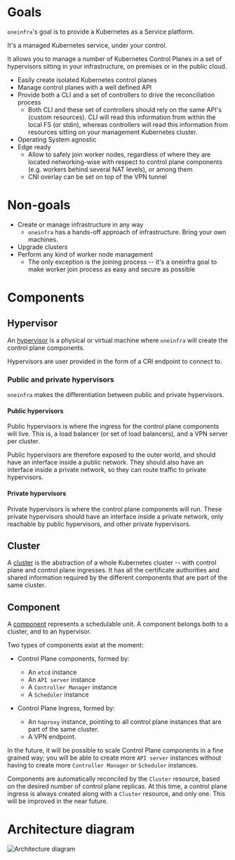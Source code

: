 # Goals

`oneinfra`'s goal is to provide a Kubernetes as a Service platform.

It's a managed Kubernetes service, under your control.

It allows you to manage a number of Kubernetes Control Planes in a set
of hypervisors sitting in your infrastructure, on premises or in the
public cloud.

* Easily create isolated Kubernetes control planes
* Manage control planes with a well defined API
* Provide both a CLI and a set of controllers to drive the
  reconciliation process
  * Both CLI and these set of controllers should rely on the same
    API's (custom resources). CLI will read this information from
    within the local FS (or stdin), whereas controllers will read this
    information from resources sitting on your management Kubernetes
    cluster.
* Operating System agnostic
* Edge ready
  * Allow to safely join worker nodes, regardless of where they are
    located networking-wise with respect to control plane components
    (e.g. workers behind several NAT levels), or among them
  * CNI overlay can be set on top of the VPN tunnel


# Non-goals

* Create or manage infrastructure in any way
  * `oneinfra` has a hands-off approach of infrastructure. Bring your
    own machines.
* Upgrade clusters
* Perform any kind of worker node management
  * The only exception is the joining process -- it's a oneinfra goal
    to make worker join process as easy and secure as possible


# Components

## Hypervisor

An [hypervisor](hypervisors.md) is a physical or virtual machine where
`oneinfra` will create the control plane components.

Hypervisors are user provided in the form of a CRI endpoint to connect
to.


### Public and private hypervisors

`oneinfra` makes the differentiation between public and private
hypervisors.


#### Public hypervisors

Public hypervisors is where the ingress for the control plane
components will live. This is, a load balancer (or set of load
balancers), and a VPN server per cluster.

Public hypervisors are therefore exposed to the outer world, and
should have an interface inside a public network. They should also
have an interface inside a private network, so they can route traffic
to private hypervisors.


#### Private hypervisors

Private hypervisors is where the control plane components will
run. These private hypervisors should have an interface inside a
private network, only reachable by public hypervisors, and other
private hypervisors.


## Cluster

A [cluster](clusters.md) is the abstraction of a whole Kubernetes
cluster -- with control plane and control plane ingresses. It has all
the certificate authorities and shared information required by the
different components that are part of the same cluster.


## Component

A [component](components.md) represents a schedulable unit. A
component belongs both to a cluster, and to an hypervisor.

Two types of components exist at the moment:

* Control Plane components, formed by:
  * An `etcd` instance
  * An `API server` instance
  * A `Controller Manager` instance
  * A `Scheduler` instance

* Control Plane Ingress, formed by:
  * An `haproxy` instance, pointing to all control plane instances
    that are part of the same cluster.
  * A VPN endpoint.

In the future, it will be possible to scale Control Plane components
in a fine grained way; you will be able to create more `API server`
instances without having to create more `Controller Manager` or
`Scheduler` instances.

Components are automatically reconciled by the `Cluster` resource,
based on the desired number of control plane replicas. At this time, a
control plane ingress is always created along with a `Cluster`
resource, and only one. This will be improved in the near future.

# Architecture diagram

![Architecture diagram](architecture.png)
